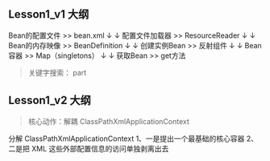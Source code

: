 
## Lesson1_v1 大纲
Bean的配置文件 >> bean.xml
    ↓               ↓
配置文件加载器 >> ResourceReader
    ↓               ↓
Bean的内存映像 >> BeanDefinition
    ↓               ↓
创建实例Bean >> 反射组件
    ↓               ↓
Bean容器     >>     Map（singletons）
    ↓               ↓
获取Bean     >>    get方法

> 关键字搜索： part



## Lesson1_v2 大纲
> 核心动作：解耦 ClassPathXmlApplicationContext

分解 ClassPathXmlApplicationContext 
    1、一是提出一个最基础的核心容器
    2、二是把 XML 这些外部配置信息的访问单独剥离出去
